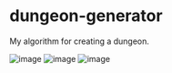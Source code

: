 # dungeon-generator
My algorithm for creating a dungeon.


![image](https://github.com/momvov/dungeon-generator/assets/68140607/a218757c-0e33-45c4-b6db-593a76c7c8f3)
![image](https://github.com/momvov/dungeon-generator/assets/68140607/de1532d0-2971-4f1a-9eab-886850233da3)
![image](https://github.com/momvov/dungeon-generator/assets/68140607/66a7af2e-a871-43dc-9a66-7bbf2882c290)

